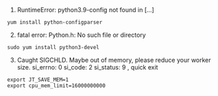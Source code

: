 



1. RuntimeError: python3.9-config not found in [...]

```shell
yum install python-configparser
```



2. fatal error: Python.h: No such file or directory

```shell
sudo yum install python3-devel
```



3. Caught SIGCHLD. Maybe out of memory, please reduce your worker size. si_errno: 0 si_code: 2 si_status: 9 , quick exit

```shell
export JT_SAVE_MEM=1
export cpu_mem_limit=16000000000
```


